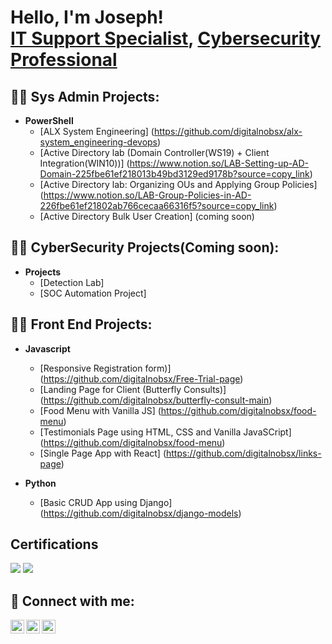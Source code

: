 <h1>Hello, I'm Joseph! <br/><a href="https://github.com/digitalnobsx">IT Support Specialist</a>, <a href="https://www.linkedin.com/in/itoro-udounwa/">Cybersecurity Professional</a>

<h2>👨‍💻 Sys Admin Projects:</h2>

- <b>PowerShell</b>
  - [ALX System Engineering] (https://github.com/digitalnobsx/alx-system_engineering-devops)
  - [Active Directory lab (Domain Controller(WS19) + Client Integration(WIN10))] (https://www.notion.so/LAB-Setting-up-AD-Domain-225fbe61ef218013b49bd3129ed9178b?source=copy_link)
  - [Active Directory lab: Organizing OUs and Applying Group Policies] (https://www.notion.so/LAB-Group-Policies-in-AD-226fbe61ef21802ab766cecaa66316f5?source=copy_link)
  - [Active Directory Bulk User Creation] (coming soon)
 
<h2>👨‍💻 CyberSecurity Projects(Coming soon):</h2>

- <b>Projects</b>
  - [Detection Lab]
  - [SOC Automation Project]


<h2>👨‍💻 Front End Projects:</h2>

- <b>Javascript</b>
  - [Responsive Registration form)] (https://github.com/digitalnobsx/Free-Trial-page)
  - [Landing Page for Client (Butterfly Consults)] (https://github.com/digitalnobsx/butterfly-consult-main)
  - [Food Menu with Vanilla JS] (https://github.com/digitalnobsx/food-menu)
  - [Testimonials Page using HTML, CSS and Vanilla JavaSCript] (https://github.com/digitalnobsx/food-menu)
  - [Single Page App with React] (https://github.com/digitalnobsx/links-page)

- <b>Python</b>
  - [Basic CRUD App using Django] (https://github.com/digitalnobsx/django-models)

## Certifications

<div>
<a><img (https://www.credly.com/badges/6f19b199-f9d9-4ea7-b2da-cb4c04980398) src="https://img.shields.io/badge/-A%2B-4D4D4D?&style=for-the-badge&logo=CompTIA&logoColor=white"> <a/>
<img src="https://img.shields.io/badge/-Network%2B-007ACC?&style=for-the-badge&logo=CompTIA&logoColor=white" />
</div>

   



<h2> 🤳 Connect with me:</h2>

[<img align="left" alt="JoshMadakor | Twitter" width="22px" src="https://cdn.jsdelivr.net/npm/simple-icons@v3/icons/twitter.svg" />][twitter]
[<img align="left" alt="JoshMadakor | LinkedIn" width="22px" src="https://cdn.jsdelivr.net/npm/simple-icons@v3/icons/linkedin.svg" />][linkedin]
[<img align="left" alt="JoshMadakor | Instagram" width="22px" src="https://cdn.jsdelivr.net/npm/simple-icons@v3/icons/instagram.svg" />][instagram]

[twitter]: https://twitter.com/digitalnobsx
[instagram]: https://www.instagram.com/aity_ml/
[linkedin]: https://linkedin.com/in/itoro-udounwa

<!--
**digitalnobsx/digitalnobsx** is a ✨ _special_ ✨ repository because its `README.md` (this file) appears on your GitHub profile.

Here are some ideas to get you started:

- 🔭 I’m currently working on ...
- 🌱 I’m currently learning ...
- 👯 I’m looking to collaborate on ...
- 🤔 I’m looking for help with ...
- 💬 Ask me about ...
- 📫 How to reach me: ...
- 😄 Pronouns: ...
- ⚡ Fun fact: ...
-->
